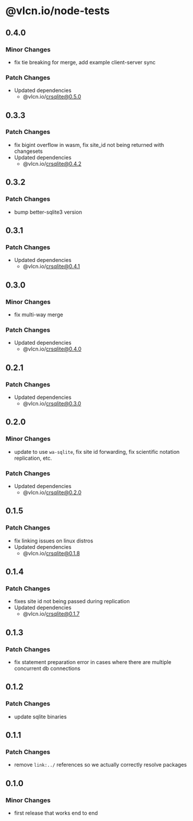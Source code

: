 # @vlcn.io/node-tests

## 0.4.0

### Minor Changes

- fix tie breaking for merge, add example client-server sync

### Patch Changes

- Updated dependencies
  - @vlcn.io/crsqlite@0.5.0

## 0.3.3

### Patch Changes

- fix bigint overflow in wasm, fix site_id not being returned with changesets
- Updated dependencies
  - @vlcn.io/crsqlite@0.4.2

## 0.3.2

### Patch Changes

- bump better-sqlite3 version

## 0.3.1

### Patch Changes

- Updated dependencies
  - @vlcn.io/crsqlite@0.4.1

## 0.3.0

### Minor Changes

- fix multi-way merge

### Patch Changes

- Updated dependencies
  - @vlcn.io/crsqlite@0.4.0

## 0.2.1

### Patch Changes

- Updated dependencies
  - @vlcn.io/crsqlite@0.3.0

## 0.2.0

### Minor Changes

- update to use `wa-sqlite`, fix site id forwarding, fix scientific notation replication, etc.

### Patch Changes

- Updated dependencies
  - @vlcn.io/crsqlite@0.2.0

## 0.1.5

### Patch Changes

- fix linking issues on linux distros
- Updated dependencies
  - @vlcn.io/crsqlite@0.1.8

## 0.1.4

### Patch Changes

- fixes site id not being passed during replication
- Updated dependencies
  - @vlcn.io/crsqlite@0.1.7

## 0.1.3

### Patch Changes

- fix statement preparation error in cases where there are multiple concurrent db connections

## 0.1.2

### Patch Changes

- update sqlite binaries

## 0.1.1

### Patch Changes

- remove `link:../` references so we actually correctly resolve packages

## 0.1.0

### Minor Changes

- first release that works end to end
